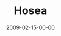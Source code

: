 ---
layout: message
category: message
series: "Lost Books"
title: "Hosea"
date: 2009-02-15-00-00
message_id: 545
audio-description: "Chuck Mingo shares the story of Hosea and a God who demands fidelity."
audio: "http://s3.amazonaws.com/crossroadsaudiomessages/LostBooks6.mp3"
audio-title: "Lost Books&#58; Hosea"
audio-duration: "33:54"
video-description: "Chuck Mingo shares the story of Hosea and a God who demands fidelity."
video-title: "Lost Books&#58; Hosea"
video: "https://s3.amazonaws.com/crossroadsvideomessages/LostBooks6.mp4"
video-poster: "https://www.crossroads.net/uploadedfiles/LostBooks6-still.jpg"
notes-description: " "
notes: "http://www.crossroads.net/players/media/hq/SN_02_14-15_09.pdf "
notes-title: "Lost Books&#58; Hosea (Study Notes)"
---